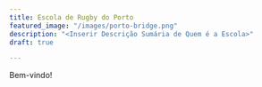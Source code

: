 ```yaml
---
title: Escola de Rugby do Porto
featured_image: "/images/porto-bridge.png"
description: "<Inserir Descrição Sumária de Quem é a Escola>"
draft: true

---
```

Bem-vindo!
